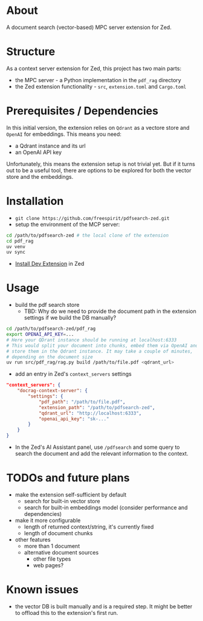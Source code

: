 # About

A document search (vector-based) MPC server extension for Zed.

# Structure

As a context server extension for Zed, this project has two main parts:

-   the MPC server - a Python implementation in the `pdf_rag` directory
-   the Zed extension functionality - `src`, `extension.toml` and `Cargo.toml`

# Prerequisites / Dependencies

In this initial version, the extension relies on `Qdrant` as a vectore store and
`OpenAI` for embeddings. This means you need:

-   a Qdrant instance and its url
-   an OpenAI API key

Unfortunately, this means the extension setup is not trivial yet. But if it
turns out to be a useful tool, there are options to be explored for both the
vector store and the embeddings.

# Installation

-   `git clone https://github.com/freespirit/pdfsearch-zed.git`
-   setup the environment of the MCP server:

```bash
cd /path/to/pdfsearch-zed # the local clone of the extension
cd pdf_rag
uv venv
uv sync
```

-   [Install Dev Extension](https://zed.dev/docs/extensions/developing-extensions) in Zed

# Usage

-   build the pdf search store
    -   TBD: Why do we need to provide the document path in the extension settings
        if we build the DB manually?

```bash
cd /path/to/pdfsearch-zed/pdf_rag
export OPENAI_API_KEY=...
# Here your QDrant instance should be running at localhost:6333
# This would split your document into chunks, embed them via OpenAI and
# store them in the Qdrant instance. It may take a couple of minutes,
# depending on the document size
uv run src/pdf_rag/rag.py build /path/to/file.pdf <qdrant_url>
```

-   add an entry in Zed's `context_servers` settings

```json
"context_servers": {
    "docrag-context-server": {
        "settings": {
            "pdf_path": "/path/to/file.pdf",
            "extension_path": "/path/to/pdfsearch-zed",
            "qdrant_url": "http://localhost:6333",
            "openai_api_key": "sk-..."
        }
    }
}
```

-   In the Zed's AI Assistant panel, use `/pdfsearch` and some query to search
    the document and add the relevant information to the context.

# TODOs and future plans

-   make the extension self-sufficient by default
    -   search for built-in vector store
    -   search for built-in embeddings model (consider performance and
        dependencies)
-   make it more configurable
    -   length of returned context/string, it's currently fixed
    -   length of document chunks
-   other features
    -   more than 1 document
    -   alternative document sources
        -   other file types
        -   web pages?

# Known issues

-   the vector DB is built manually and is a required step. It might be better
    to offload this to the extension's first run.
